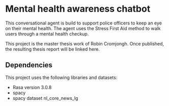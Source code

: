 # Mental health awareness chatbot

This conversational agent is build to support police officers to keep an eye on their mental health.
The agent uses the Stress First Aid method to walk users through a mental health checkup.

This project is the master thesis work of Robin Cromjongh. Once published, the resulting thesis report will be linked here.

## Dependencies

This project uses the following libraries and datasets:

- Rasa version 3.0.8
- spacy
- spacy dataset nl_core_news_lg
